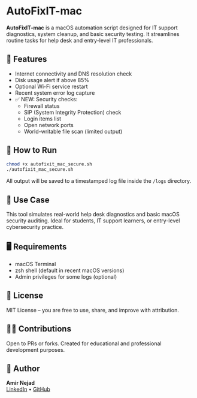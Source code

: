 # AutoFixIT-mac

**AutoFixIT-mac** is a macOS automation script designed for IT support diagnostics, system cleanup, and basic security testing. It streamlines routine tasks for help desk and entry-level IT professionals.

## 🔧 Features
- Internet connectivity and DNS resolution check
- Disk usage alert if above 85%
- Optional Wi-Fi service restart
- Recent system error log capture
- ✅ NEW: Security checks:
  - Firewall status
  - SIP (System Integrity Protection) check
  - Login items list
  - Open network ports
  - World-writable file scan (limited output)

## 🧪 How to Run
```bash
chmod +x autofixit_mac_secure.sh
./autofixit_mac_secure.sh
```

All output will be saved to a timestamped log file inside the `/logs` directory.

## 📌 Use Case
This tool simulates real-world help desk diagnostics and basic macOS security auditing. Ideal for students, IT support learners, or entry-level cybersecurity practice.

## 🖥️ Requirements
- macOS Terminal
- zsh shell (default in recent macOS versions)
- Admin privileges for some logs (optional)

## 📄 License
MIT License – you are free to use, share, and improve with attribution.

## 🙋‍♂️ Contributions
Open to PRs or forks. Created for educational and professional development purposes.

## 👤 Author
**Amir Nejad**  
[LinkedIn](https://www.linkedin.com/in/amir-nejad98) • [GitHub](https://github.com/Amirnejad35)

